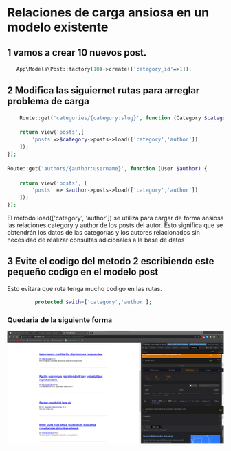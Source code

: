 # Relaciones de carga ansiosa en un modelo existente

## 1 vamos a crear 10 nuevos post.

```php
   App\Models\Post::factory(10)->create(['category_id'=>1]);
```

## 2 Modifica las siguiernet rutas para arreglar problema de carga
```php
    Route::get('categories/{category:slug}', function (Category $category) {
    
    return view('posts',[
        'posts'=>$category->posts->load(['category','author'])
    ]);
});

Route::get('authors/{author:username}', function (User $author) {
    
    return view('posts', [
        'posts' => $author->posts->load(['category','author'])
    ]);
});
```
El método load(['category', 'author']) se utiliza para cargar de forma ansiosa las relaciones category y author de los posts del autor. Esto significa que se obtendrán los datos de las categorías y los autores relacionados sin necesidad de realizar consultas adicionales a la base de datos

## 3 Evite el codigo del metodo 2 escribiendo este pequeño codigo en el modelo post
Esto evitara que ruta tenga mucho codigo en las rutas.
```php
         protected $with=['category','author'];  
```

### Quedaria de la siguiente forma
![img](img/Taller%2030/web.modi.png)